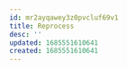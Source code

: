 ```yaml
---
id: mr2ayqawey3z0pvcluf69v1
title: Reprocess
desc: ''
updated: 1685551610641
created: 1685551610641
---
```

